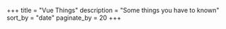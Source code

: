 +++
title = "Vue Things"
description = "Some things you have to known"
sort_by = "date"
paginate_by = 20
+++
